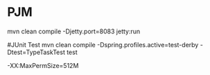 # PJM
mvn clean compile -Djetty.port=8083 jetty:run

#JUnit Test
mvn clean compile -Dspring.profiles.active=test-derby -Dtest=TypeTaskTest test

-XX:MaxPermSize=512M